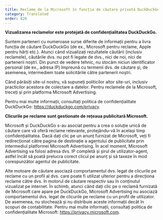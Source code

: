 ```yaml
---
title: Reclame de la Microsoft în funcția de căutare privată DuckDuckGo
category: Translated
order: 820
---
```


**Vizualizarea reclamelor este protejată de confidențialitatea DuckDuckGo.**

Suntem parteneri cu numeroase surse diferite de informații pentru a livra funcția de căutare DuckDuckGo (de ex., Microsoft pentru reclame, Apple pentru hărți etc.). Atunci când vizualizați rezultatele căutării (inclusiv reclamele), căutările dvs. nu pot fi legate de dvs., nici de noi, nici de partenerii noștri. Din punct de vedere tehnic, nu stocăm niciun identificator personal (de ex., adresa IP) împreună cu termenii dvs. de căutare și, de asemenea, intermediem toate solicitările către partenerii noștri.

Când părăsiți site-ul nostru, vă supuneți politicilor altor site-uri, inclusiv practicilor acestora de colectare a datelor. Pentru reclamele de la Microsoft, treceți și prin platforma Microsoft Advertising.

Pentru mai multe informații, consultați politica de confidențialitate DuckDuckGo: <https://duckduckgo.com/privacy>.

**Clicurile pe reclame  sunt gestionate de rețeaua publicitară Microsoft.**

Microsoft și DuckDuckGo s-au asociat pentru a crea o soluție unică de căutare care vă oferă reclame relevante, protejându-vă în același timp confidențialitatea. Dacă dați clic pe un anunț furnizat de Microsoft, veți fi redirecționat către pagina de destinație a agentului de publicitate prin intermediul platformei Microsoft Advertising. În acel moment, Microsoft Advertising va folosi adresa dvs. IP completă și șirul de utilizator-agent, astfel încât să poată prelucra corect clicul pe anunț și să taxeze în mod corespunzător agentul de publicitate.

Alte motoare de căutare asociază comportamentul dvs. legat de clicurile pe reclame cu un profil al dvs. care poate fi utilizat ulterior pentru a direcționa reclame către dvs. în motorul de căutare respectiv sau în conținutul vizualizat pe internet. În schimb, atunci când dați clic pe o reclamă furnizată de Microsoft care apare pe DuckDuckGo, Microsoft Advertising nu asociază comportamentul dvs. legat de clicurile pe reclame cu un profil de utilizator. De asemenea, nu stochează și nu distribuie aceste informații decât în scopuri de contabilitate.
Pentru mai multe informații, consultați politica de confidențialitate Microsoft: <https://privacy.microsoft.com>.
